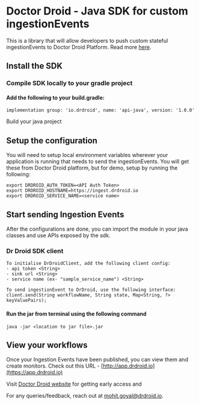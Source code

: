 # Doctor Droid - Java SDK for custom ingestionEvents

This is a library that will allow developers to push custom stateful ingestionEvents to Doctor Droid Platform.
Read more [here](https://kenobi.drdroid.io/docs).

## Install the SDK

### Compile SDK locally to your gradle project

#### Add the following to your build.gradle:

```agsl
implementation group: 'io.drdroid', name: 'api-java', version: '1.0.0'
```

Build your java project

## Setup the configuration

You will need to setup local environment variables wherever your application is running that needs to send the
ingestionEvents. You will get these from Doctor Droid platform, but for demo, setup by running the following:

```
export DRDROID_AUTH_TOKEN=<API Auth Token>
export DRDROID_HOSTNAME=https://ingest.drdroid.io
export DRDROID_SERVICE_NAME=<service name>
```

## Start sending Ingestion Events

After the configurations are done, you can import the module in your java classes and use APIs exposed by the sdk.

### Dr Droid SDK client

```agsl
To initialise DrDroidClient, add the following client config:
- api token <String>
- sink url <String>
- service name (ex- "sample_service_name") <String>
```

```agsl
To send ingestionEvent to DrDroid, use the following interface:
client.send(String workflowName, String state, Map<String, ?> keyValuePairs);
```

#### Run the jar from terminal using the following command

```agsl
java -jar <location to jar file>.jar
```

## View your workflows

Once your Ingestion Events have been published, you can view them and create monitors. Check out this
URL - [http://app.drdroid.io](https://app.drdroid.io)

Visit [Doctor Droid website](https://drdroid.io?utm_param=github-py) for getting early access and

For any queries/feedback, reach out at [mohit.goyal@drdroid.io](mailto:mohit.goyal@drdroid.io).
